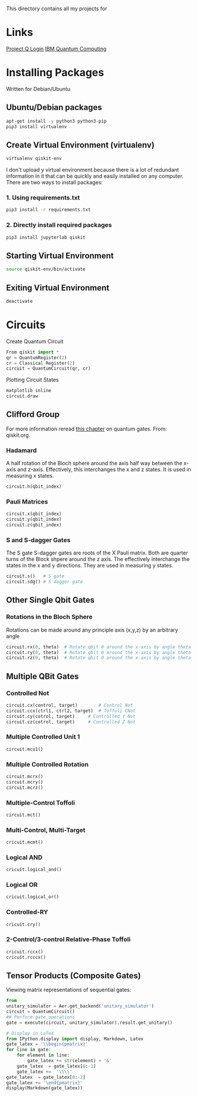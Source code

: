 This directory contains all my projects for 

# Links
[Project Q Login](https://quantum-computing.ibm.com/)
[IBM Quantum Computing ](https://www.ibm.com/quantum-computing/)


# Installing Packages
Written for Debian/Ubuntu

## Ubuntu/Debian packages
```bash
apt-get install -y python3 python3-pip
pip3 install virtualenv
```

## Create Virtual Environment (virtualenv)
```bash
virtualenv qiskit-env
```
I don't upload y virtual environment because there is a lot of redundant
information in it that can be quickly and easily installed on any computer.
There are two ways to install packages:

### 1. Using requirements.txt
```bash
pip3 install -r requirements.txt
```

### 2. Directly install required packages
```bash
pip3 install jupyterlab qiskit
```

## Starting Virtual Environment
```bash
source qiskit-env/bin/activate
```

## Exiting Virtual Environment
```bash
deactivate
```


# Circuits

Create Quantum Circuit
```python
From qiskit import *
qr = QuantumRegister(2)
cr = Classical Register(2)
circuit = QuantumCircuit(qr, cr)
```

Plotting Circuit States
```python
matplotlib inline
circuit.draw
```


## Clifford Group
For more information reread
[this chapter](https://qiskit.org/textbook/ch-gates/quantum-gates.html)
on quantum gates. From: qiskit.org.

### Hadamard
A half rotation of the Bloch sphere around the axis half way between
the x-axis and z-axis. 
Effectively, this interchanges the x and z states. 
It is used in measuring x states.
```python
circuit.h(qbit_index)
```

### Pauli Matrices
```python
circuit.x(qbit_index)
circuit.y(qbit_index)
circuit.z(qbit_index)
```

### S and S-dagger Gates
The S gate S-dagger gates are roots of the X Pauli matrix.
Both are quarter turns of the Block shpere around the z axis.
The effectively interchange the states in the x and y directions.
They are used in measuring y states.
```python
circuit.s()   # S gate
circuit.sdg() # S dagger gate
```


## Other Single Qbit Gates
### Rotations in the Bloch Sphere
Rotations can be made around any principle axis (x,y,z) by an arbitrary angle
```python
circuit.rx(0, theta)  # Rotate qbit 0 around the x-axis by angle theta
circuit.ry(0, theta)  # Rotate qbit 0 around the x-axis by angle theta
circuit.rz(0, theta)  # Rotate qbit 0 around the x-axis by angle theta
```


## Multiple QBit Gates
### Controlled Not
```python
circuit.cx(control, target)  	   # Control Not
circuit.ccx(ctrl1, ctrl2, target)  # Toffoli CNot
circuit.cy(cotrol, target)	   # Controlled Y Not
circuit.cz(cotrol, target)	   # Controlled Z Not
```

### Multiple Controlled Unit 1
```python
circuit.mcu1()
```

### Multiple Controlled Rotation
```python
circuit.mcrx()
circuit.mcry()
circuit.mcrz()
```

### Multiple-Control Toffoli
```python
circuit.mct()
```

### Multi-Control, Multi-Target
```python
cricuit.mcmt()
```

### Logical AND
```python
cricuit.logical_and()
```

### Logical OR
```python
cricuit.logical_or()
```

### Controlled-RY
```python
cricuit.cry()
```

### 2-Control/3-control Relative-Phase Toffoli
```python
cricuit.rccx()
cricuit.rcccx()
```


## Tensor Products (Composite Gates)
Viewing matrix representations of sequential gates:
```python
from 
unitary_simulator = Aer.get_backend('unitary_simulator')
circuit = QuantumCircuit()
## Perform gate operations
gate = execute(circuit, unitary_simulator).result.get_unitary()

# Display in LaTeX
from IPython.display import display, Markdown, Latex
gate_latex = '\\begin{pmatrix}'
for line in gate:
    for element in line:
        gate_latex += str(element) + '&'
    gate_latex  = gate_latex[0:-1]
    gate_latex +=  '\\\\'
gate_latex  = gate_latex[0:-2]
gate_latex += '\end{pmatrix}'
display(Markdown(gate_latex))
```
